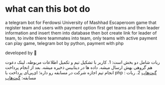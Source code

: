# what can this bot do
a telegram bot for Ferdowsi University of Mashhad Escaperoom game that register team and users with payment option
first get teams and then leader information and insert them into database
then bot create link for leader of team, to invite thiere teammates into team,
only teams with active payment can play game,
telegram bot by python, payment with php

developed by 💚

ربات شامل دو بخش است: 1. کاربر با تشکیل تیم و تکمیل اطلاعات مربوطه، لینک دعوت هم گروهی بهش ارسال میشه. داده ها در دیتابیس ذخیره میشه. بعد از انجام پرداخت انجام تیم اجازه شرکت در مسابقه رو داره؛ ای‌پی‌آی پرداخت با php :  [گیت‌هاب](https://github.com/soroushfathi/RegisterGameFUM-TelegramBot)  2. ربات مسابقه: [گیت‌هاب](https://github.com/soroushfathi/FUMEscapeRoom-TelegramBot)
